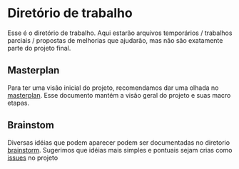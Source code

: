 # Diretório de trabalho
Esse é o diretório de trabalho. Aqui estarão arquivos temporários / trabalhos parciais / propostas de melhorias que ajudarão, mas não são exatamente parte do projeto final.

## Masterplan
Para ter uma visão inicial do projeto, recomendamos dar uma olhada no [masterplan](https://github.com/Community-Knowledge/product-growth-framework/blob/main/working_dir/masterplan.md). Esse documento mantém a visão geral do projeto e suas macro etapas.

## Brainstom
Diversas idéias que podem aparecer podem ser documentadas no diretorio [brainstorm](https://github.com/Community-Knowledge/product-growth-framework/blob/main/working_dir/brainstorm/). Sugerimos que idéias mais simples e pontuais sejam crias  como [issues](https://github.com/Community-Knowledge/product-growth-framework/issues) no projeto
